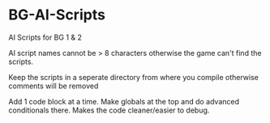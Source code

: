 # BG-AI-Scripts
AI Scripts for BG 1 &amp; 2

AI script names cannot be > 8 characters otherwise the game can't find the scripts.

Keep the scripts in a seperate directory from where you compile otherwise comments will be removed

Add 1 code block at a time. Make globals at the top and do advanced conditionals there. Makes the code cleaner/easier to debug. 
